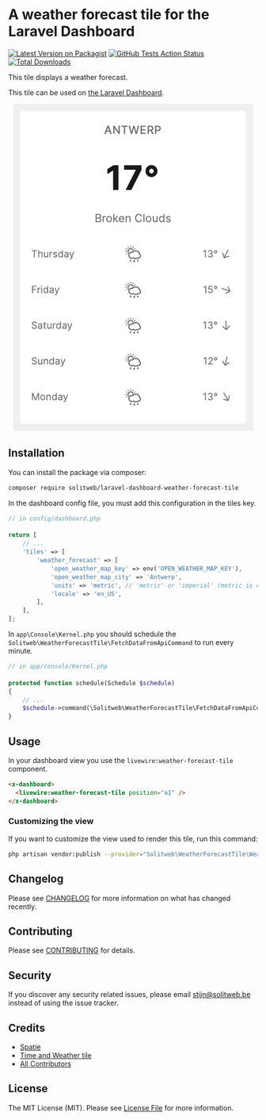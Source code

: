 # A weather forecast tile for the Laravel Dashboard

[![Latest Version on Packagist](https://img.shields.io/packagist/v/solitweb/laravel-dashboard-weather-forecast-tile.svg?style=flat-square)](https://packagist.org/packages/solitweb/laravel-dashboard-weather-forecast-tile)
[![GitHub Tests Action Status](https://img.shields.io/github/workflow/status/solitweb/laravel-dashboard-weather-forecast-tile/run-tests?label=tests)](https://github.com/solitweb/laravel-dashboard-weather-forecast-tile/actions?query=workflow%3Arun-tests+branch%3Amaster)
[![Total Downloads](https://img.shields.io/packagist/dt/solitweb/laravel-dashboard-weather-forecast-tile.svg?style=flat-square)](https://packagist.org/packages/solitweb/laravel-dashboard-weather-forecast-tile)

This tile displays a weather forecast.

This tile can be used on [the Laravel Dashboard](https://docs.spatie.be/laravel-dashboard).

<p align="center">
  <img width="485" src="https://github.com/solitweb/laravel-dashboard-weather-forecast-tile/raw/master/screenshot.png">
</p>

## Installation

You can install the package via composer:

```bash
composer require solitweb/laravel-dashboard-weather-forecast-tile
```

In the dashboard config file, you must add this configuration in the tiles key.

```php
// in config/dashboard.php

return [
    // ...
    'tiles' => [
        'weather_forecast' => [
            'open_weather_map_key' => env('OPEN_WEATHER_MAP_KEY'),
            'open_weather_map_city' => 'Antwerp',
            'units' => 'metric', // 'metric' or 'imperial' (metric is default)
            'locale' => 'en_US',
        ],
    ],
];
```

In `app\Console\Kernel.php` you should schedule the `Solitweb\WeatherForecastTile\FetchDataFromApiCommand` to run every minute.

```php
// in app/console/Kernel.php

protected function schedule(Schedule $schedule)
{
    // ...
    $schedule->command(\Solitweb\WeatherForecastTile\FetchDataFromApiCommand::class)->everyMinute();
}
```

## Usage

In your dashboard view you use the `livewire:weather-forecast-tile` component.

```html
<x-dashboard>
  <livewire:weather-forecast-tile position="a1" />
</x-dashboard>
```

### Customizing the view

If you want to customize the view used to render this tile, run this command:

```bash
php artisan vendor:publish --provider="Solitweb\WeatherForecastTile\WeatherForecastTileServiceProvider" --tag="dashboard-weather-forecast-tile-views"
```

## Changelog

Please see [CHANGELOG](CHANGELOG.md) for more information on what has changed recently.

## Contributing

Please see [CONTRIBUTING](CONTRIBUTING.md) for details.

## Security

If you discover any security related issues, please email stijn@solitweb.be instead of using the issue tracker.

## Credits

- [Spatie](https://github.com/spatie/)
- [Time and Weather tile](https://github.com/spatie/laravel-dashboard-time-weather-tile)
- [All Contributors](../../contributors)

## License

The MIT License (MIT). Please see [License File](LICENSE.md) for more information.
